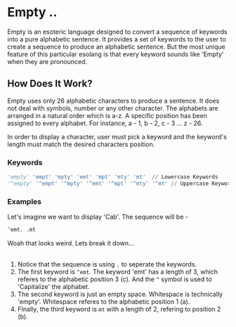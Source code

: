 # Empty ..
Empty is an esoteric language designed to convert a sequence of keywords into a pure alphabetic sentence. It provides a set of keywords to the user to create a sequence to produce an alphabetic sentence. But the most unique feature of this particular esolang is that every keyword sounds like 'Empty' when they are pronounced.

## How Does It Work?
Empty uses only 26 alphabetic characters to produce a sentence. It does not deal with symbols, number or any other character. The alphabets are arranged in a natural order which is a-z. A specific position has been assigned to every alphabet. For instance, a - 1, b - 2, c - 3 ... z - 26. 

In order to display a character, user must pick a keyword and the keyword's length must match the desired characters position.
### Keywords
```python
'empty' 'empt' 'mpty' 'emt' 'mpt' 'mty' 'mt'  // Lowercase Keywords
'^empty' '^empt' '^mpty' '^emt' '^mpt' '^mty' '^mt' // Uppercase Keywords
```

### Examples
Let's imagine we want to display 'Cab'. The sequence will be -
```python
^emt. .mt
```
Woah that looks weird. Lets break it down...<br>
<br>
1. Notice that the sequence is using ```.``` to seperate the keywords.
2. The first keyword is ```^emt```. The keyword 'emt' has a length of 3, which referes to the alphabetic position 3 (c). And the ```^``` symbol is used to 'Capitalize' the alphabet.
3. The second keyword is just an empty space. Whitespace is technically 'empty'. Whitespace referes to the alphabetic position 1 (a).
4. FInally, the third keyword is `mt` with a length of 2, refering to position 2 (b).
